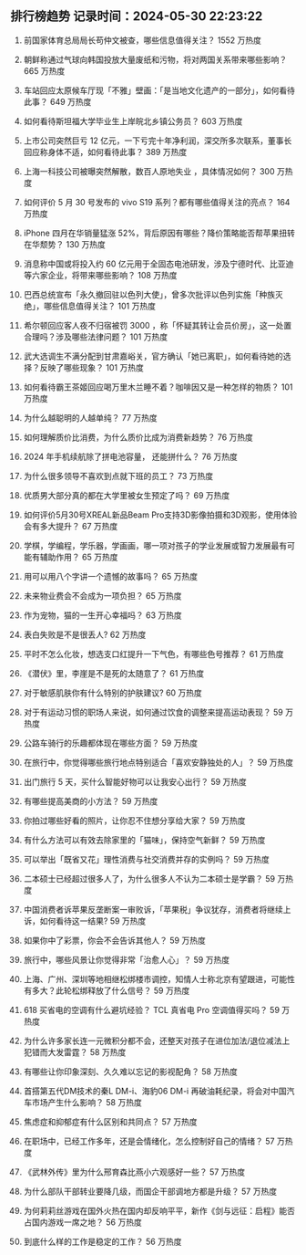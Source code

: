 
## 排行榜趋势 记录时间：2024-05-30 22:23:22
  
  1. 前国家体育总局局长苟仲文被查，哪些信息值得关注？ 1552 万热度
    
  2. 朝鲜称通过气球向韩国投放大量废纸和污物，将对两国关系带来哪些影响？ 665 万热度
    
  3. 车站回应太原候车厅现「不雅」壁画：「是当地文化遗产的一部分」，如何看待此事？ 649 万热度
    
  4. 如何看待斯坦福大学毕业生上岸皖北乡镇公务员？ 603 万热度
    
  5. 上市公司突然巨亏 12 亿元，一下亏完十年净利润，深交所多次联系，董事长回应称身体不适，如何看待此事？ 389 万热度
    
  6. 上海一科技公司被曝突然解散，数百人原地失业 ，具体情况如何？ 300 万热度
    
  7. 如何评价 5 月 30 号发布的 vivo S19 系列？都有哪些值得关注的亮点？ 164 万热度
    
  8. iPhone 四月在华销量猛涨 52%，背后原因有哪些？降价策略能否帮苹果扭转在华颓势？ 130 万热度
    
  9. 消息称中国或将投入约 60 亿元用于全固态电池研发，涉及宁德时代、比亚迪等六家企业，将带来哪些影响？ 108 万热度
    
  10. 巴西总统宣布「永久撤回驻以色列大使」，曾多次批评以色列实施「种族灭绝」，哪些信息值得关注？ 101 万热度
    
  11. 希尔顿回应客人夜不归宿被罚 3000 ，称「怀疑其转让会员价房」，这一处置合理吗？涉及哪些法律问题？ 101 万热度
    
  12. 武大选调生不满分配到甘肃嘉峪关，官方确认「她已离职」，如何看待她的选择？反映了哪些现象？ 101 万热度
    
  13. 如何看待霸王茶姬回应喝万里木兰睡不着？咖啡因又是一种怎样的物质？ 101 万热度
    
  14. 为什么越聪明的人越单纯？ 77 万热度
    
  15. 如何理解质价比消费，为什么质价比成为消费新趋势？ 76 万热度
    
  16. 2024 年手机续航除了拼电池容量， 还能拼什么？ 76 万热度
    
  17. 为什么很多领导不喜欢到点就下班的员工？ 73 万热度
    
  18. 优质男大部分真的都在大学里被女生预定了吗？ 69 万热度
    
  19. 如何评价5月30号XREAL新品Beam Pro支持3D影像拍摄和3D观影，使用体验会有多大提升？ 67 万热度
    
  20. 学棋，学编程，学乐器，学画画，哪一项对孩子的学业发展或智力发展最有可能有辅助作用？ 65 万热度
    
  21. 用可以用八个字讲一个遗憾的故事吗？ 65 万热度
    
  22. 未来物业费会不会成为一项负担？ 65 万热度
    
  23. 作为宠物，猫的一生开心幸福吗？ 63 万热度
    
  24. 表白失败是不是很丢人? 62 万热度
    
  25. 平时不怎么化妆，想选支口红提升一下气色，有哪些色号推荐？ 61 万热度
    
  26. 《潜伏》里，李崖是不是死的太随意了？ 61 万热度
    
  27. 对于敏感肌肤你有什么特别的护肤建议? 60 万热度
    
  28. 对于有运动习惯的职场人来说，如何通过饮食的调整来提高运动表现？ 59 万热度
    
  29. 公路车骑行的乐趣都体现在哪些方面？ 59 万热度
    
  30. 在旅行中，你觉得哪些旅行地点特别适合「喜欢安静独处的人」？ 59 万热度
    
  31. 出门旅行 5 天，买什么智能好物可以让我安心出行？ 59 万热度
    
  32. 有哪些提高美商的小方法？ 59 万热度
    
  33. 你拍过哪些好看的照片，让你忍不住想分享给大家？ 59 万热度
    
  34. 有什么方法可以有效去除家里的「猫味」，保持空气新鲜？ 59 万热度
    
  35. 可以举出「既省又花」理性消费与社交消费并存的实例吗？ 59 万热度
    
  36. 二本硕士已经超过很多人了，为什么很多人不认为二本硕士是学霸？ 59 万热度
    
  37. 中国消费者诉苹果反垄断案一审败诉，「苹果税」争议犹存，消费者将继续上诉，如何看待这一结果? 59 万热度
    
  38. 如果你中了彩票，你会不会告诉其他人？ 59 万热度
    
  39. 旅行中，哪些风景让你觉得非常「治愈人心」？ 59 万热度
    
  40. 上海、广州、深圳等地相继松绑楼市调控，知情人士称北京有望跟进，可能性有多大？此轮松绑释放了什么信号？ 59 万热度
    
  41. 618 买省电的空调有什么避坑经验？ TCL 真省电 Pro 空调值得买吗？ 59 万热度
    
  42. 为什么许多家长连一元微积分都不会，还整天对孩子在进位加法/退位减法上犯错而大发雷霆？ 58 万热度
    
  43. 有哪些让你印象深刻、久久难以忘记的影视配角？ 58 万热度
    
  44. 首搭第五代DM技术的秦L DM-i、海豹06 DM-i 再破油耗纪录，将会对中国汽车市场产生什么影响？ 58 万热度
    
  45. 焦虑症和抑郁症有什么区别和共同点？ 57 万热度
    
  46. 在职场中，已经工作多年，还是会情绪化，怎么控制好自己的情绪？ 57 万热度
    
  47. 《武林外传》里为什么邢育森比燕小六观感好一些？ 57 万热度
    
  48. 为什么部队干部转业要降几级，而国企干部调地方都是升级？ 57 万热度
    
  49. 为何莉莉丝游戏在国外火热在国内却反响平平，新作《剑与远征：启程》能否占国内游戏一席之地？ 56 万热度
    
  50. 到底什么样的工作是稳定的工作？ 56 万热度
    